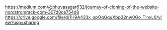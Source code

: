 https://medium.com/@bhuvasagar632/journey-of-cloning-of-the-website-nordstromrack-com-307d8ce754d8
https://drive.google.com/file/d/1H9A433x_opOqGquXbp32nw0Go_TinxL0/view?usp=sharing
